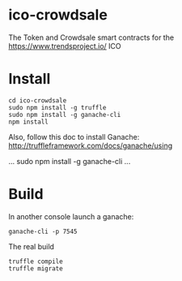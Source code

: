 # ico-crowdsale

The Token and Crowdsale smart contracts for the https://www.trendsproject.io/ ICO

# Install

```
cd ico-crowdsale
sudo npm install -g truffle
sudo npm install -g ganache-cli
npm install
```

Also, follow this doc to install Ganache: http://truffleframework.com/docs/ganache/using

...
sudo npm install -g ganache-cli 
...

# Build

In another console launch a ganache:

```
ganache-cli -p 7545
```

The real build

```
truffle compile
truffle migrate
```

